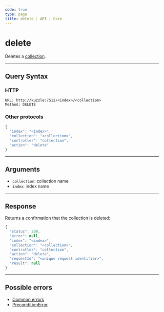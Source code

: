 ```yaml
---
code: true
type: page
title: delete | API | Core
---
```


# delete

Deletes a [collection](/core/2/guides/main-concepts/data-storage).

---

## Query Syntax

### HTTP

```http
URL: http://kuzzle:7512/<index>/<collection>
Method: DELETE
```

### Other protocols

```js
{
  "index": "<index>",
  "collection": "<collection>",
  "controller": "collection",
  "action": "delete"
}
```

---

## Arguments

- `collection`: collection name
- `index`: index name

---

## Response

Returns a confirmation that the collection is deleted:

```js
{
  "status": 200,
  "error": null,
  "index": "<index>",
  "collection": "<collection>",
  "controller": "collection",
  "action": "delete",
  "requestId": "<unique request identifier>",
  "result": null
}
```

---

## Possible errors

- [Common errors](/core/2/api/errors/types#common-errors)
- [PreconditionError](/core/2/api/errors/types#preconditionerror)
